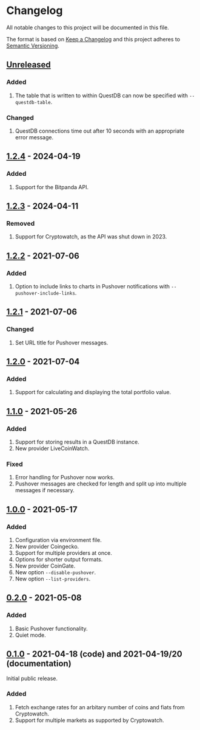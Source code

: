 # Changelog

All notable changes to this project will be documented in this file.

The format is based on [Keep a Changelog](https://keepachangelog.com/en/1.1.0/) and this project adheres to [Semantic Versioning](https://semver.org/spec/v2.0.0.html).

## [Unreleased]

### Added

1. The table that is written to within QuestDB can now be specified with `--questdb-table`.

### Changed

1. QuestDB connections time out after 10 seconds with an appropriate error message.

## [1.2.4] - 2024-04-19

### Added

1. Support for the Bitpanda API.

## [1.2.3] - 2024-04-11

### Removed

1. Support for Cryptowatch, as the API was shut down in 2023.

## [1.2.2] - 2021-07-06

### Added

1. Option to include links to charts in Pushover notifications with `--pushover-include-links`.

## [1.2.1] - 2021-07-06

### Changed

1. Set URL title for Pushover messages.

## [1.2.0] - 2021-07-04

### Added

1. Support for calculating and displaying the total portfolio value.

## [1.1.0] - 2021-05-26

### Added

1. Support for storing results in a QuestDB instance.
1. New provider LiveCoinWatch.

### Fixed

1. Error handling for Pushover now works.
1. Pushover messages are checked for length and split up into multiple messages if necessary.

## [1.0.0] - 2021-05-17

### Added

1. Configuration via environment file.
1. New provider Coingecko.
1. Support for multiple providers at once.
1. Options for shorter output formats.
1. New provider CoinGate.
1. New option `--disable-pushover`.
1. New option `--list-providers`.

## [0.2.0] - 2021-05-08

### Added

1. Basic Pushover functionality.
1. Quiet mode.

## [0.1.0] - 2021-04-18 (code) and 2021-04-19/20 (documentation)

Initial public release.

### Added

1. Fetch exchange rates for an arbitary number of coins and fiats from Cryptowatch.
1. Support for multiple markets as supported by Cryptowatch.

[Unreleased]: https://gitlab.com/rbrt-weiler/coinspy/-/compare/1.2.4...master
[1.2.4]: https://gitlab.com/rbrt-weiler/coinspy/-/tree/1.2.4
[1.2.3]: https://gitlab.com/rbrt-weiler/coinspy/-/tree/1.2.3
[1.2.2]: https://gitlab.com/rbrt-weiler/coinspy/-/tree/1.2.2
[1.2.1]: https://gitlab.com/rbrt-weiler/coinspy/-/tree/1.2.1
[1.2.0]: https://gitlab.com/rbrt-weiler/coinspy/-/tree/1.2.0
[1.1.0]: https://gitlab.com/rbrt-weiler/coinspy/-/tree/1.1.0
[1.0.0]: https://gitlab.com/rbrt-weiler/coinspy/-/tree/1.0.0
[0.2.0]: https://gitlab.com/rbrt-weiler/coinspy/-/tree/0.2.0
[0.1.0]: https://gitlab.com/rbrt-weiler/coinspy/-/tree/0.1.0

